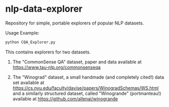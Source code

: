 # nlp-data-explorer
Repository for simple, portable explorers of popular NLP datasets.

Usage Example:

```python
python CQA_Explorer.py
```
This contains explorers for two datasets.

1. The "CommonSense QA" dataset, paper and data available at https://www.tau-nlp.org/commonsenseqa

2. The "Winograd" dataset, a small handmade (and completely cited!) data set available at https://cs.nyu.edu/faculty/davise/papers/WinogradSchemas/WS.html and
a similarly structured dataset, called "Winogrande" (portmanteau!) available at https://github.com/allenai/winogrande 
